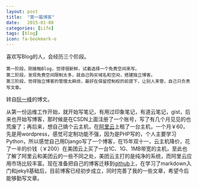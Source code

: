 ```yaml
---
layout: post
title:  "第一篇博客"
date:   2015-01-08
categories: [Life]
tags: [blog]
icon: fa-bookmark-o
---
```


喜欢写Blog的人，会经历三个阶段。

```
第一阶段，刚接触Blog，觉得很新鲜，试着选择一个免费空间来写。
第二阶段，发现免费空间限制太多，就自己购买域名和空间，搭建独立博客。
第三阶段，觉得独立博客的管理太麻烦，最好在保留控制权的前提下，让别人来管，自己只负责写文章。
```

转自[阮一峰](http://www.ruanyifeng.com/)的博文。

从第一份运维工作开始，就开始写笔记，有用过印象笔记，有道云笔记，gist，后来也开始写博客，那时候是在CSDN上面注册了一个账号，写了有几个月见见的也荒废了；再后来，想自己搞个云主机，在[阿里云](http://aliyun.com)上租了一台主机，一个月￥60，先是用wordpress，感觉可定制功能不强，因为是PHP写的，个人主要学习Python，所以感觉自己用Django写了一个博客，在15年双十一，云主机降价，花了一半的价钱（￥200）在美团云上买了一台1C、1G、1MB带宽的主机，至此也了解了阿里云和美团云的一些不同之处，美团云主打的是纯净的系统，而阿里云应用市场比较丰富。现在准备把自己的博客迁移到[github](http://github.com)上，在学习了markdown入门和jekyll基础后，目前博客已经初步成立，同时完善了我的一些文章，希望今后能够勤写文章。
